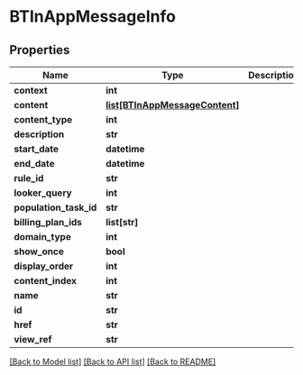 # BTInAppMessageInfo

## Properties
Name | Type | Description | Notes
------------ | ------------- | ------------- | -------------
**context** | **int** |  | [optional] 
**content** | [**list[BTInAppMessageContent]**](BTInAppMessageContent.md) |  | [optional] 
**content_type** | **int** |  | [optional] 
**description** | **str** |  | [optional] 
**start_date** | **datetime** |  | [optional] 
**end_date** | **datetime** |  | [optional] 
**rule_id** | **str** |  | [optional] 
**looker_query** | **int** |  | [optional] 
**population_task_id** | **str** |  | [optional] 
**billing_plan_ids** | **list[str]** |  | [optional] 
**domain_type** | **int** |  | [optional] 
**show_once** | **bool** |  | [optional] 
**display_order** | **int** |  | [optional] 
**content_index** | **int** |  | [optional] 
**name** | **str** |  | [optional] 
**id** | **str** |  | [optional] 
**href** | **str** |  | [optional] 
**view_ref** | **str** |  | [optional] 

[[Back to Model list]](../README.md#documentation-for-models) [[Back to API list]](../README.md#documentation-for-api-endpoints) [[Back to README]](../README.md)


